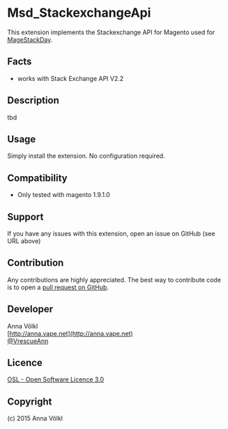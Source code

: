 Msd_StackexchangeApi
================
This extension implements the Stackexchange API for Magento used for [MageStackDay](http://www.magestackday.com).

Facts
-----
- works with Stack Exchange API V2.2

Description
-----------
tbd

Usage
-----
Simply install the extension. No configuration required.

Compatibility
-------------
- Only tested with magento 1.9.1.0

Support
-------
If you have any issues with this extension, open an issue on GitHub (see URL above)

Contribution
------------
Any contributions are highly appreciated. The best way to contribute code is to open a
[pull request on GitHub](https://help.github.com/articles/using-pull-requests).

Developer
---------
Anna Völkl  
[http://anna.vape.net](http://anna.vape.net)  
[@VrescueAnn](https://twitter.com/rescueAnn)

Licence
-------
[OSL - Open Software Licence 3.0](http://opensource.org/licenses/osl-3.0.php)

Copyright
---------
(c) 2015 Anna Völkl